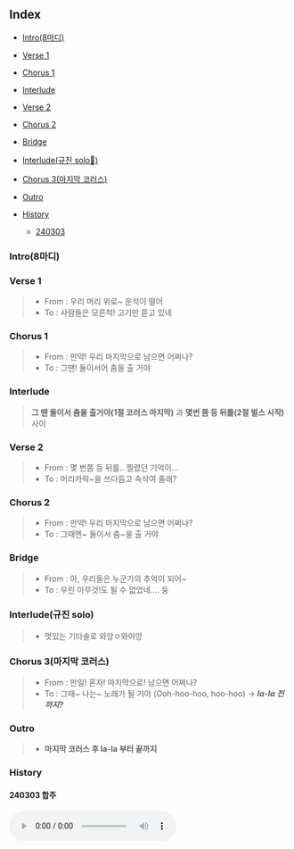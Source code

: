 ## Index
- [Intro(8마디)](#intro(8마디))
- [Verse 1](#verse-1)
- [Chorus 1](#chorus-1)
- [Interlude](#interlude)
- [Verse 2](#verse-2)
- [Chorus 2](#chorus-2)
- [Bridge](#bridge)
- [Interlude(규진 solo🎸)](#interlude규진-solo)
- [Chorus 3(마지막 코러스)](#chorus-3마지막-코러스)
- [Outro](#outro)

- [History](#History)
	- [240303](#240303)

### Intro(8마디)

### Verse 1
> - From : 우리 머리 위로~ 운석이 떨어
> - To : 사람들은 모른척! 고기만 뜯고 있네
### Chorus 1
>- From : 만약! 우리 마지막으로 남으면 어쩌나?
>- To :  그땐! 둘이서어 춤을 출 거야
### Interlude
>**그 땐 둘이서 춤을 출거야(1절 코러스 마지막)** 과 **몇번 쯤 등 뒤를(2절 벌스 시작)** 사이
### Verse 2
> - From : 몇 번쯤 등 뒤를.. 찔렸던 기억이...
> - To : 머리카락~을 쓰다듬고 속삭여 줄래?
### Chorus 2
>- From : 만약! 우리 마지막으로 남으면 어쩌나?
>- To :  그때엔~ 둘이서 춤~을 출 거야
### Bridge
> - From : 아, 우리들은 누군가의 추억이 되어~
> - To : 우린 아무것!도 될 수 없었네.... 둥
### Interlude(규진 solo)
>- 멋있는 기타솔로 와앙ㅇ와아앙
### Chorus 3(마지막 코러스)
> - From : 만일! 혼자! 마지막으로! 남으면 어쩌나?
> - To : 그때~ 나는~ 노래가 될 거야 (Ooh-hoo-hoo, hoo-hoo) → ***la-la 전까지?***
### Outro
>- **마지막 코러스 후 la-la 부터 끝까지**


### History
#### 240303 합주
![](attachments/[합주]240303_멸종.mp3)
